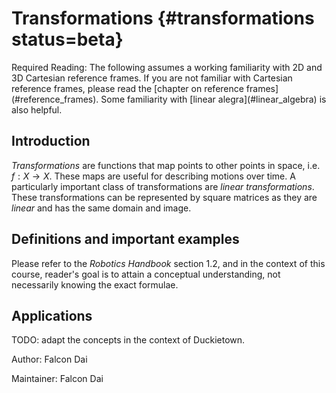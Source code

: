 # Transformations {#transformations status=beta}

<div class="check" markdown="1">
Required Reading: The following assumes a working familiarity with 2D and 3D Cartesian reference frames. If you are not familiar with Cartesian reference frames, please read the [chapter on reference frames](#reference_frames). Some familiarity with [linear alegra](#linear_algebra) is also helpful.
</div>

## Introduction

_Transformations_ are functions that map points to other points in space, i.e. $f: X \rightarrow X$. These maps are useful for describing motions over time. A particularly important class of transformations are _linear transformations_. These transformations can be represented by square matrices as they are _linear_ and has the same domain and image.

## Definitions and important examples

Please refer to the _Robotics Handbook_ section 1.2, and in the context of this course, reader's goal is to attain a conceptual understanding, not necessarily knowing the exact formulae.

## Applications

TODO: adapt the concepts in the context of Duckietown.

Author: Falcon Dai

Maintainer: Falcon Dai
